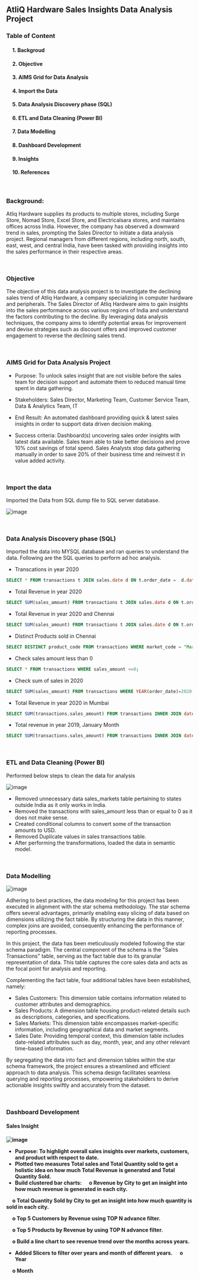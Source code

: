 <h2>AtliQ Hardware Sales Insights Data Analysis Project</h2>


<h3>Table of Content</h3>
    <h4>&nbsp;&nbsp;&nbsp;&nbsp;&nbsp;1. Backgroud </h4> 
    <h4>&nbsp;&nbsp;&nbsp;&nbsp;&nbsp;2. Objective </h4> 
    <h4>&nbsp;&nbsp;&nbsp;&nbsp;&nbsp;3. AIMS Grid for Data Analysis </h4> 
    <h4>&nbsp;&nbsp;&nbsp;&nbsp;&nbsp;4. Import the Data </h4> 
    <h4>&nbsp;&nbsp;&nbsp;&nbsp;&nbsp;5. Data Analysis Discovery phase (SQL) </h4> 
    <h4>&nbsp;&nbsp;&nbsp;&nbsp;&nbsp;6. ETL and Data Cleaning (Power BI) </h4> 
    <h4>&nbsp;&nbsp;&nbsp;&nbsp;&nbsp;7. Data Modelling </h4>
    <h4>&nbsp;&nbsp;&nbsp;&nbsp;&nbsp;8. Dashboard Development </h4>
    <h4>&nbsp;&nbsp;&nbsp;&nbsp;&nbsp;9. Insights </h4>
    <h4>&nbsp;&nbsp;&nbsp;&nbsp;&nbsp;10. References </h4> 

&nbsp;&nbsp;&nbsp;&nbsp;&nbsp;
<h3>Background:</h3>
Atliq Hardware supplies its products to multiple stores, including Surge Store, Nomad Store, Excel Store, and Electricalsara stores, and maintains offices across India. However, the company has observed a downward trend in sales, prompting the Sales Director to initiate a data analysis project. Regional managers from different regions, including north, south, east, west, and central India, have been tasked with providing insights into the sales performance in their respective areas.

&nbsp;&nbsp;&nbsp;&nbsp;&nbsp;
<h3>Objective</h3>
The objective of this data analysis project is to investigate the declining sales trend of Atliq Hardware, a company specializing in computer hardware and peripherals. The Sales Director of Atliq Hardware aims to gain insights into the sales performance across various regions of India and understand the factors contributing to the decline. By leveraging data analysis techniques, the company aims to identify potential areas for improvement and devise strategies such as discount offers and improved customer engagement to reverse the declining sales trend.

&nbsp;&nbsp;&nbsp;&nbsp;&nbsp;
<h3>AIMS Grid for Data Analysis Project</h3>

* Purpose: To unlock sales insight that are not visible before the sales team for decision support and automate them to reduced manual time spent in data gathering.

* Stakeholders: Sales Director, Marketing Team, Customer Service Team, Data & Analytics Team, IT
  
* End Result: An automated dashboard providing quick & latest sales insights in order to support data driven decision making.
  
* Success criteria: Dashboard(s) uncovering sales order insights with latest data available. Sales team able to take better decisions and prove 10% cost savings of total spend. Sales Analysts stop data gathering manually in order to save 20% of their business time and reinvest it in value added activity.

&nbsp;&nbsp;&nbsp;&nbsp;&nbsp;
<h3>Import the data</h3>
Imported the Data from SQL dump file to SQL server database.

![image](https://github.com/Vandan230997/Power-BI/assets/165855297/3ff5125d-bb02-4b9c-a0c8-d75add8a6cc7)

&nbsp;&nbsp;&nbsp;&nbsp;&nbsp;
<h3>Data Analysis Discovery phase (SQL)</h3>
Imported the data into MYSQL database and ran queries to understand the data. Following are the SQL queries to perform ad hoc analysis.

* Transcations in year 2020
  
```sql
SELECT * FROM transactions t JOIN sales.date d ON t.order_date =  d.date where year = 2020;
```

* Total Revenue in year 2020

```sql
SELECT SUM(sales_amount) FROM transactions t JOIN sales.date d ON t.order_date =  d.date WHERE year = 2020;
```

* Total Revenue in year 2020 and Chennai

```sql
SELECT SUM(sales_amount) FROM transactions t JOIN sales.date d ON t.order_date =  d.date WHERE year = 2020 AND market_code = 'Mark001';
```

* Distinct Products sold in Chennai

```sql 
SELECT DISTINCT product_code FROM transactions WHERE market_code = "Mark001";
```

* Check sales amount less than 0

```sql 
SELECT * FROM transactions WHERE sales_amount <=0;
```

* Check sum of sales in 2020

```sql 
SELECT SUM(sales_amount) FROM transactions WHERE YEAR(order_date)=2020;
```

* Total Revenue in year 2020 in Mumbai

```sql 
SELECT SUM(transactions.sales_amount) FROM transactions INNER JOIN date ON transactions.order_date=date.date WHERE date.year=2020 AND transactions.market_code="Mark002";
```

* Total revenue in year 2019, January Month

```sql 
SELECT SUM(transactions.sales_amount) FROM transactions INNER JOIN date ON transactions.order_date=date.date WHERE date.year=2020 AND date.month_name="January" AND transactions.currency="INR\r" OR transactions.currency="USD\r");
```


&nbsp;&nbsp;&nbsp;&nbsp;&nbsp;
<h3>ETL and Data Cleaning (Power BI)</h3>
Performed below steps to clean the data for analysis

![image](https://github.com/Vandan230997/Power-BI/assets/165855297/fd39a211-6de6-4bde-9946-2009a3568633)

* Removed unnecessary data sales_markets table pertaining to states outside India as it only works in India.
* Removed the transactions with sales_amount less than or equal to 0 as it does not make sense.
* Created conditional columns to convert some of the transaction amounts to USD.
* Removed Duplicate values in sales transactions table.
* After performing the transformations, loaded the data in semantic model.


&nbsp;&nbsp;&nbsp;&nbsp;&nbsp;
<h3>Data Modelling</h3>

![image](https://github.com/Vandan230997/Power-BI/assets/165855297/cdd3f182-6051-4ec7-be3e-7b7f0faf8401)

Adhering to best practices, the data modeling for this project has been executed in alignment with the star schema methodology. The star schema offers several advantages, primarily enabling easy slicing of data based on dimensions utilizing the fact table. By structuring the data in this manner, complex joins are avoided, consequently enhancing the performance of reporting processes.

In this project, the data has been meticulously modeled following the star schema paradigm. The central component of the schema is the "Sales Transactions" table, serving as the fact table due to its granular representation of data. This table captures the core sales data and acts as the focal point for analysis and reporting.

Complementing the fact table, four additional tables have been established, namely:

* Sales Customers: This dimension table contains information related to customer attributes and demographics.
* Sales Products: A dimension table housing product-related details such as descriptions, categories, and specifications.
* Sales Markets: This dimension table encompasses market-specific information, including geographical data and market segments.
* Sales Date: Providing temporal context, this dimension table includes date-related attributes such as day, month, year, and any other relevant time-based information.

By segregating the data into fact and dimension tables within the star schema framework, the project ensures a streamlined and efficient approach to data analysis. This schema design facilitates seamless querying and reporting processes, empowering stakeholders to derive actionable insights swiftly and accurately from the dataset.

&nbsp;&nbsp;&nbsp;&nbsp;&nbsp;
<h3>Dashboard Development</h3>
<h4> Sales Insight <h4> 

![image](https://github.com/Vandan230997/Power-BI/assets/165855297/79d1c2b3-3f8e-4906-b58d-b00e4626a2ff)

* Purpose: To highlight overall sales insights over markets, customers, and product with respect to date.
* Plotted two measures Total sales and Total Quantity sold to get a holistic idea on how much Total Revenue is generated and Total Quantity Sold.
* Build clustered bar charts:
&nbsp;&nbsp;&nbsp;&nbsp;&nbsp;o Revenue by City to get an insight into how much revenue is generated in each city.

&nbsp;&nbsp;&nbsp;&nbsp;&nbsp;o Total Quantity Sold by City to get an insight into how much quantity is sold in each city.

&nbsp;&nbsp;&nbsp;&nbsp;&nbsp;o Top 5 Customers by Revenue using TOP N advance filter.

&nbsp;&nbsp;&nbsp;&nbsp;&nbsp;o Top 5 Products by Revenue by using TOP N advance filter.

&nbsp;&nbsp;&nbsp;&nbsp;&nbsp;o Build a line chart to see revenue trend over the months across years.

* Added Slicers to filter over years and month of different years.
&nbsp;&nbsp;&nbsp;&nbsp;&nbsp;o Year

&nbsp;&nbsp;&nbsp;&nbsp;&nbsp;o Month


